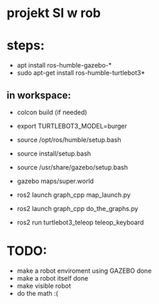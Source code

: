 # projekt SI w rob

# steps:
- apt install ros-humble-gazebo-*
- sudo apt-get install ros-humble-turtlebot3*
## in workspace:
- colcon build (if needed)
- export TURTLEBOT3_MODEL=burger
- source /opt/ros/humble/setup.bash
- source install/setup.bash
- source /usr/share/gazebo/setup.bash
- gazebo maps/super.world  

- ros2 launch graph_cpp map_launch.py  
- ros2 launch graph_cpp do_the_graphs.py

- ros2 run turtlebot3_teleop teleop_keyboard


# TODO:
- make a robot enviroment using GAZEBO
done
- make a robot itself
done
- make visible robot
- do the math :(

